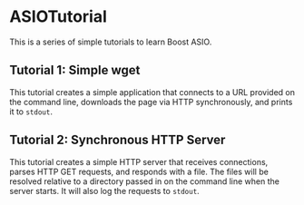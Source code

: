 
ASIOTutorial
============

This is a series of simple tutorials to learn Boost ASIO.

Tutorial 1: Simple wget
-----------------------
This tutorial creates a simple application that connects to a URL provided on the command line,
downloads the page via HTTP synchronously, and prints it to `stdout`.


Tutorial 2: Synchronous HTTP Server
-----------------------------------
This tutorial creates a simple HTTP server that receives connections, parses HTTP GET requests, and
responds with a file. The files will be resolved relative to a directory passed in on the command
line when the server starts. It will also log the requests to `stdout`.


